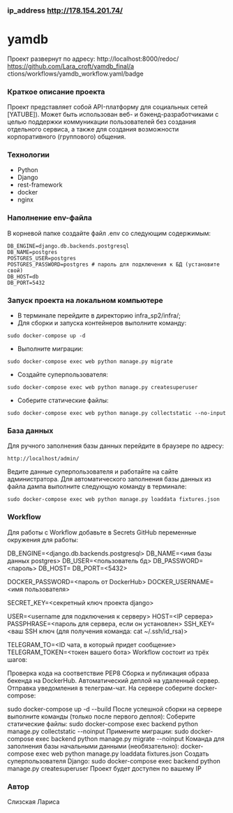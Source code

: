 
### ip_address http://178.154.201.74/ 

# yamdb
Проект развернут по адресу: http://localhost:8000/redoc/
https://github.com/Lara_croft/yamdb_final/a
ctions/workflows/yamdb_workflow.yaml/badge
### Краткое описание проекта
Проект представляет собой API-платформу для социальных сетей [YATUBE]). Может быть использован веб- и бэкенд-разработчиками с целью поддержки коммуникации пользователей без создания отдельного сервиса, а также для создания возможности корпоративного (группового) общения.

### Технологии
 - Python 
 - Django
 - rest-framework
 - docker
 - nginx

### Наполнение env-файла
В корневой папке создайте файл .env со следующим содержимым:
```
DB_ENGINE=django.db.backends.postgresql
DB_NAME=postgres
POSTGRES_USER=postgres
POSTGRES_PASSWORD=postgres # пароль для подключения к БД (установите свой)
DB_HOST=db
DB_PORT=5432
```
### Запуск проекта на локальном компьютере
- В терминале перейдите в директорию infra_sp2/infra/;
- Для сборки и запуска контейнеров выполните команду:
```
sudo docker-compose up -d
```
- Выполните миграции:
```
sudo docker-compose exec web python manage.py migrate
```
- Создайте суперпользователя:
```
sudo docker-compose exec web python manage.py createsuperuser
```
- Соберите статические файлы:
```
sudo docker-compose exec web python manage.py collectstatic --no-input
```
### База данных
Для ручного заполнения базы данных перейдите в браузере по адресу:
```
http://localhost/admin/
```
Ведите данные суперпользователя и работайте на сайте администратора.
Для автоматического заполнения базы данных из файла дампа выполните следующую команду в терминале:
```
sudo docker-compose exec web python manage.py loaddata fixtures.json
```
### Workflow
Для работы с Workflow добавьте в Secrets GitHub переменные окружения для работы:

DB_ENGINE=<django.db.backends.postgresql>
DB_NAME=<имя базы данных postgres>
DB_USER=<пользователь бд>
DB_PASSWORD=<пароль>
DB_HOST=<db>
DB_PORT=<5432>

DOCKER_PASSWORD=<пароль от DockerHub>
DOCKER_USERNAME=<имя пользователя>

SECRET_KEY=<секретный ключ проекта django>

USER=<username для подключения к серверу>
HOST=<IP сервера>
PASSPHRASE=<пароль для сервера, если он установлен>
SSH_KEY=<ваш SSH ключ (для получения команда: cat ~/.ssh/id_rsa)>

TELEGRAM_TO=<ID чата, в который придет сообщение>
TELEGRAM_TOKEN=<токен вашего бота>
Workflow состоит из трёх шагов:

Проверка кода на соответствие PEP8
Сборка и публикация образа бекенда на DockerHub.
Автоматический деплой на удаленный сервер.
Отправка уведомления в телеграм-чат.
На сервере соберите docker-compose:

sudo docker-compose up -d --build
После успешной сборки на сервере выполните команды (только после первого деплоя):
Соберите статические файлы:
sudo docker-compose exec backend python manage.py collectstatic --noinput
Примените миграции:
sudo docker-compose exec backend python manage.py migrate --noinput
Команда для заполнения базы начальными данными (необязательно):
docker-compose exec web python manage.py loaddata fixtures.json
Создать суперпользователя Django:
sudo docker-compose exec backend python manage.py createsuperuser
Проект будет доступен по вашему IP


### Автор
Слизская Лариса